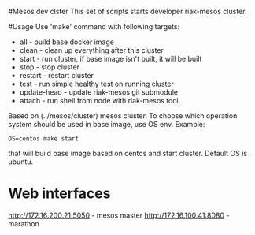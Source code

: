 #Mesos dev clster
This set of scripts starts developer riak-mesos cluster.

#Usage
Use 'make' command with following targets:
* all - build base docker image
* clean - clean up everything after this cluster
* start - run cluster, if base image isn't built, it will be built 
* stop - stop cluster
* restart - restart cluster
* test - run simple healthy test on running cluster
* update-head - update riak-mesos git submodule
* attach - run shell from node with riak-mesos tool.

Based on (../mesos/cluster) mesos cluster.
To choose which operation system should be used in base image, use OS env. Example:
```
OS=centos make start
```
that will build base image based on centos and start cluster. Default OS is ubuntu.

# Web interfaces
http://172.16.200.21:5050 - mesos master
http://172.16.100.41:8080 - marathon
